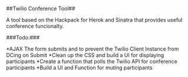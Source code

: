 ##Twilio Conference Tool##

A tool based on the Hackpack for Herok and Sinatra that provides useful conference funcionalty.

###Todo:###

*AJAX The form submits and to prevent the Twilio Client Instance from DCing on Submit
*Clean up the CSS and build a UI for displaying participants
*Create a function that polls the Twilio API for conference participants
*Build a UI and Function for muting participants